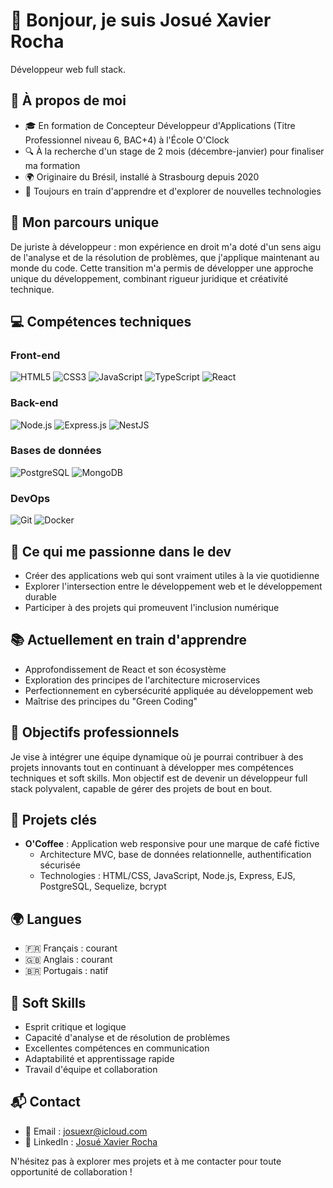 # 👋 Bonjour, je suis Josué Xavier Rocha

Développeur web full stack.

## 🚀 À propos de moi

- 🎓 En formation de Concepteur Développeur d'Applications (Titre Professionnel niveau 6, BAC+4) à l'École O'Clock
- 🔍 À la recherche d'un stage de 2 mois (décembre-janvier) pour finaliser ma formation
- 🌍 Originaire du Brésil, installé à Strasbourg depuis 2020
- 🌱 Toujours en train d'apprendre et d'explorer de nouvelles technologies

## 💼 Mon parcours unique

De juriste à développeur : mon expérience en droit m'a doté d'un sens aigu de l'analyse et de la résolution de problèmes, que j'applique maintenant au monde du code.
Cette transition m'a permis de développer une approche unique du développement, combinant rigueur juridique et créativité technique.

## 💻 Compétences techniques

### Front-end
![HTML5](https://img.shields.io/badge/HTML5-E34F26?style=for-the-badge&logo=html5&logoColor=white)
![CSS3](https://img.shields.io/badge/CSS3-1572B6?style=for-the-badge&logo=css3&logoColor=white)
![JavaScript](https://img.shields.io/badge/JavaScript-F7DF1E?style=for-the-badge&logo=javascript&logoColor=black)
![TypeScript](https://img.shields.io/badge/TypeScript-007ACC?style=for-the-badge&logo=typescript&logoColor=white)
![React](https://img.shields.io/badge/React-20232A?style=for-the-badge&logo=react&logoColor=61DAFB)

### Back-end
![Node.js](https://img.shields.io/badge/Node.js-43853D?style=for-the-badge&logo=node.js&logoColor=white)
![Express.js](https://img.shields.io/badge/Express.js-404D59?style=for-the-badge)
![NestJS](https://img.shields.io/badge/NestJS-E0234E?style=for-the-badge&logo=nestjs&logoColor=white)

### Bases de données
![PostgreSQL](https://img.shields.io/badge/PostgreSQL-316192?style=for-the-badge&logo=postgresql&logoColor=white)
![MongoDB](https://img.shields.io/badge/MongoDB-4EA94B?style=for-the-badge&logo=mongodb&logoColor=white)

### DevOps
![Git](https://img.shields.io/badge/Git-F05032?style=for-the-badge&logo=git&logoColor=white)
![Docker](https://img.shields.io/badge/Docker-2CA5E0?style=for-the-badge&logo=docker&logoColor=white)

## 🌟 Ce qui me passionne dans le dev

- Créer des applications web qui sont vraiment utiles à la vie quotidienne
- Explorer l'intersection entre le développement web et le développement durable
- Participer à des projets qui promeuvent l'inclusion numérique

## 📚 Actuellement en train d'apprendre

- Approfondissement de React et son écosystème
- Exploration des principes de l'architecture microservices
- Perfectionnement en cybersécurité appliquée au développement web
- Maîtrise des principes du "Green Coding"

## 🎯 Objectifs professionnels

Je vise à intégrer une équipe dynamique où je pourrai contribuer à des projets innovants tout en continuant à développer mes compétences techniques et soft skills.
Mon objectif est de devenir un développeur full stack polyvalent, capable de gérer des projets de bout en bout.

## 🌟 Projets clés

- **O'Coffee** : Application web responsive pour une marque de café fictive
  - Architecture MVC, base de données relationnelle, authentification sécurisée
  - Technologies : HTML/CSS, JavaScript, Node.js, Express, EJS, PostgreSQL, Sequelize, bcrypt

## 🌍 Langues

- 🇫🇷 Français : courant
- 🇬🇧 Anglais : courant
- 🇧🇷 Portugais : natif

## 🔧 Soft Skills

- Esprit critique et logique
- Capacité d'analyse et de résolution de problèmes
- Excellentes compétences en communication
- Adaptabilité et apprentissage rapide
- Travail d'équipe et collaboration

## 📬 Contact

- 📧 Email : [josuexr@icloud.com](mailto:josuexr@icloud.com)
- 🔗 LinkedIn : [Josué Xavier Rocha](https://www.linkedin.com/in/votre-profil)

N'hésitez pas à explorer mes projets et à me contacter pour toute opportunité de collaboration !